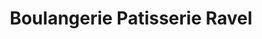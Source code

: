 ---
title: "Boulangerie Patisserie Ravel"
url: /epernon/boulangerie-patisserie-ravel/
shop: Konditorei
---